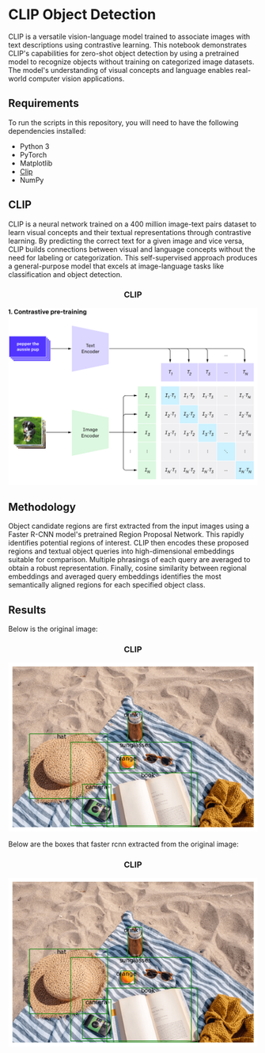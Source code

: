 # CLIP Object Detection

CLIP is a versatile vision-language model trained to associate images with text descriptions using contrastive learning. This notebook demonstrates CLIP's capabilities for zero-shot object detection by using a pretrained model to recognize objects without training on categorized image datasets. The model's understanding of visual concepts and language enables real-world computer vision applications.

## Requirements
To run the scripts in this repository, you will need to have the following dependencies installed:

- Python 3
- PyTorch
- Matplotlib
- [Clip](https://github.com/openai/CLIP.git)
- NumPy

## CLIP
CLIP is a neural network trained on a 400 million image-text pairs dataset to learn visual concepts and their textual representations through contrastive learning. By predicting the correct text for a given image and vice versa, CLIP builds connections between visual and language concepts without the need for labeling or categorization. This self-supervised approach produces a general-purpose model that excels at image-language tasks like classification and object detection.


<h3 align="center">CLIP</h3>
<p align="center">
  <img src="images/CLIP.png" width="600">
</p>

## Methodology

Object candidate regions are first extracted from the input images using a Faster R-CNN model's pretrained Region Proposal Network. This rapidly identifies potential regions of interest. CLIP then encodes these proposed regions and textual object queries into high-dimensional embeddings suitable for comparison. Multiple phrasings of each query are averaged to obtain a robust representation. Finally, cosine similarity between regional embeddings and averaged query embeddings identifies the most semantically aligned regions for each specified object class.

## Results
Below is the original image:

<h3 align="center">CLIP</h3>
<p align="center">
  <img src="images/clip_result.png" width="600">
</p>

Below are the boxes that faster rcnn extracted from the original image:
<h3 align="center">CLIP</h3>
<p align="center">
  <img src="images/clip_result.png" width="600">
</p>
